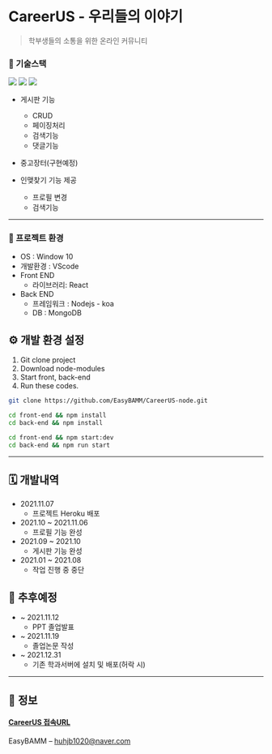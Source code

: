 ﻿# CareerUS - 우리들의 이야기
> 학부생들의 소통을 위한 온라인 커뮤니티

### :hammer: 기술스택
<div>
    <img src="https://img.shields.io/badge/React-61DAFB?style=flat-square&logo=React&logoColor=white"/></a>
    <img src="https://img.shields.io/badge/Node.js-339933?style=flat-square&logo=Node.js&logoColor=white"/></a>
    <img src="https://img.shields.io/badge/MongoDB-47A248?style=flat-square&logo=MongoDB&logoColor=white"/></a>
</div>

- 게시판 기능
    + CRUD
    + 페이징처리
    + 검색기능
    + 댓글기능
  
- 중고장터(구현예정)
- 인맺찾기 기능 제공
    + 프로필 변경 
    + 검색기능
  
------------

### :wrench: 프로젝트 환경

- OS : Window 10
- 개발환경 : VScode
- Front END
  - 라이브러리: React 
- Back END
  - 프레임워크 : Nodejs - koa
  - DB : MongoDB
  

## :gear: 개발 환경 설정

1) Git clone project
2) Download node-modules
3) Start front, back-end 
4) Run these codes.
   
```sh
git clone https://github.com/EasyBAMM/CareerUS-node.git
```
```sh
cd front-end && npm install
cd back-end && npm install
```
```sh
cd front-end && npm start:dev
cd back-end && npm run start
```

------------

## :spiral_calendar: 개발내역

* 2021.11.07
    * 프로젝트 Heroku 배포
* 2021.10 ~ 2021.11.06
    * 프로필 기능 완성
* 2021.09 ~ 2021.10
    * 게시판 기능 완성
* 2021.01 ~ 2021.08
    * 작업 진행 중 중단

## :pushpin: 추후예정
* ~ 2021.11.12
    * PPT 졸업발표
* ~ 2021.11.19
    * 졸업논문 작성
* ~ 2021.12.31
    * 기존 학과서버에 설치 및 배포(허락 시)

------------

## :link: 정보

#### [CareerUS 접속URL](https://careerus.herokuapp.com/)

EasyBAMM – huhjb1020@naver.com
